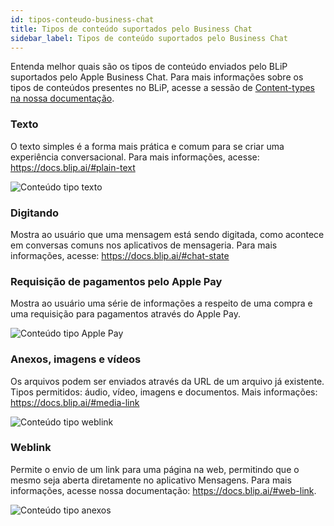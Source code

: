 ```yaml
---
id: tipos-conteudo-business-chat
title: Tipos de conteúdo suportados pelo Business Chat
sidebar_label: Tipos de conteúdo suportados pelo Business Chat
---
```


Entenda melhor quais são os tipos de conteúdo enviados pelo BLiP suportados pelo Apple Business Chat. Para mais informações sobre os tipos de conteúdos presentes no BLiP, acesse a sessão de [Content-types na nossa documentação](https://docs.blip.ai/#content-types).

### Texto
O texto simples é a forma mais prática e comum para se criar uma experiência conversacional. Para mais informações, acesse: https://docs.blip.ai/#plain-text

![Conteúdo tipo texto](/img/channels/business-chat/tipos-conteudo-business-chat-1.png)<br>

### Digitando
Mostra ao usuário que uma mensagem está sendo digitada, como acontece em conversas comuns nos aplicativos de mensageria. Para mais informações, acesse: https://docs.blip.ai/#chat-state



### Requisição de pagamentos pelo Apple Pay
Mostra ao usuário uma série de informações a respeito de uma compra e uma requisição para pagamentos através do Apple Pay.

![Conteúdo tipo Apple Pay](/img/channels/business-chat/tipos-conteudo-business-chat-2.png)<br>

### Anexos, imagens e vídeos
Os arquivos podem ser enviados através da URL de um arquivo já existente.
Tipos permitidos: áudio, vídeo, imagens e documentos. Mais informações: https://docs.blip.ai/#media-link

![Conteúdo tipo weblink](/img/channels/business-chat/tipos-conteudo-business-chat-4.png)<br>

### Weblink
Permite o envio de um link para uma página na web, permitindo que o mesmo seja aberta diretamente no aplicativo Mensagens. Para mais informações, acesse nossa documentação: https://docs.blip.ai/#web-link.

![Conteúdo tipo anexos](/img/channels/business-chat/tipos-conteudo-business-chat-3.png)<br>